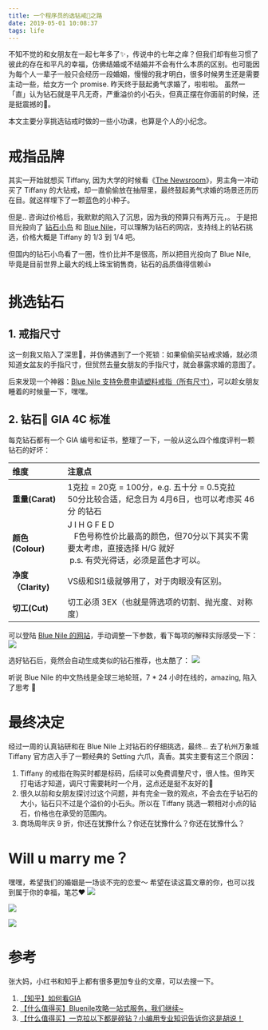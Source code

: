 ```yaml
---
title: 一个程序员的选钻戒💍之路
date: 2019-05-01 10:08:37
tags: life
---
```


不知不觉的和女朋友在一起七年多了✨，传说中的七年之痒？但我们却有些习惯了彼此的存在和平凡的幸福，仿佛结婚或不结婚并不会有什么本质的区别。也可能因为每个人一辈子一般只会经历一段婚姻，慢慢的我才明白，很多时候男生还是需要主动一些，给女方一个 promise. 昨天终于鼓起勇气求婚了，啦啦啦。 虽然一「直」认为钻石就是平凡无奇，严重溢价的小石头，但真正摆在你面前的时候，还是挺震撼的🤪。

本文主要分享挑选钻戒时做的一些小功课，也算是个人的小纪念。

<!--more-->

# 戒指品牌
其实一开始就想买 Tiffany, 因为大学的时候看《[The Newsroom](https://movie.douban.com/subject/6142597/?from=subject-page)》，男主角一冲动买了 Tiffany 的大钻戒，却一直偷偷放在抽屉里，最终鼓起勇气求婚的场景还历历在目。就这样埋下了一颗蓝色的小种子。

但是.. 咨询过价格后，我默默的陷入了沉思，因为我的预算只有两万元，。 于是把目光投向了 [钻石小鸟](http://www.zbird.com/) 和 [Blue Nile](https://www.bluenile.com/hk/)，可以理解为钻石的网店，支持线上的钻石挑选，价格大概是 Tiffany 的 1/3 到 1/4 吧。

但国内的钻石小鸟看了一圈，性价比并不是很高，所以把目光投向了 Blue Nile, 毕竟是目前世界上最大的线上珠宝销售商，钻石的品质值得信赖👍

# 挑选钻石
## 1. 戒指尺寸
这一刻我又陷入了深思🤔，并仿佛遇到了一个死锁：如果偷偷买钻戒求婚，就必须知道女盆友的手指尺寸，但贸然去量女朋友的手指尺寸，就会暴露求婚的意图了。

后来发现一个神器：[Blue Nile 支持免费申请塑料戒指（所有尺寸）](https://www.bluenile.com/hk/chi/education/rings/find-your-ring-size?track=FooterFinYouRinSiz)，可以趁女朋友睡着的时候量一下，嘿嘿。

## 2. 钻石💎 GIA 4C 标准
每克钻石都有一个 GIA 编号和证书，整理了一下，一般从这么四个维度评判一颗钻石的好坏：

| 维度 | 注意点 |
| :-- | :-- |
| **重量(Carat)** |1克拉 = 20克 = 100分，e.g. 五十分 = 0.5克拉<br>   50分比较合适，纪念日为 4月6日，也可以考虑买 46分 的钻石 |
| **颜色(Colour)** |  J I H G F E D<br>     F色号称性价比最高的颜色，但70分以下其实不需要太考虑，直接选择 H/G 就好<br>  p.s. 有荧光得话，必须是蓝色才可以。 |
| **净度（Clarity)** | VS级和SI1级就够用了，对于肉眼没有区别。 |
| **切工(Cut)** | 切工必须 3EX（也就是筛选项的切割、抛光度、对称度） |

可以登陆 [Blue Nile 的网站](https://www.bluenile.com/hk/zh/build-your-own-ring/diamonds?track=NavEngStartWithDia)，手动调整一下参数，看下每项的解释实际感受一下：
![](/images/blog/190501_promise_rings/15567816167494.jpg)

选好钻石后，竟然会自动生成类似的钻石推荐，也太酷了：
![](/images/blog/190501_promise_rings/15567821153990.jpg)

听说 Blue Nile 的中文热线是全球三地轮班，7 * 24 小时在线的，amazing, 陷入了思考 🤔

# 最终决定
经过一周的认真钻研和在 Blue Nile 上对钻石的仔细挑选，最终... 去了杭州万象城 Tiffany 官方店入手了一颗经典的 Setting 六爪，真香。其实主要有这三个原因：

1. Tiffany 的戒指在购买时都是标码，后续可以免费调整尺寸，很人性。但昨天打电话才知道，调尺寸需要耗时一个月，这点还是挺不友好的🙁
2. 很久以前和女朋友探讨过这个问题，并有完全一致的观点，不会去在乎钻石的大小，钻石只不过是个溢价的小石头。所以在 Tiffany 挑选一颗相对小点的钻石，价格也在承受的范围内。
3. 商场周年庆 9 折，你还在犹豫什么？你还在犹豫什么？你还在犹豫什么？

# Will u marry me？
嘿嘿，希望我们的婚姻是一场谈不完的恋爱～ 希望在读这篇文章的你，也可以找到属于你的幸福，笔芯❤️
![](/images/blog/190501_promise_rings/15567855334497.jpg)

![](/images/blog/190501_promise_rings/15567829786190.jpg)

![](/images/blog/190501_promise_rings/15567830039004.jpg)



# 参考
张大妈，小红书和知乎上都有很多更加专业的文章，可以去搜一下。

1. [【知乎】如何看GIA](https://www.zhihu.com/question/59884335)
2. [【什么值得买】Bluenile攻略一站式服务，我们继续~](https://post.smzdm.com/p/apze6900/)
3. [【什么值得买】一克拉以下都是碎钻？小编用专业知识告诉你这是胡说！](https://www.smzdm.com/list/70120208/)


